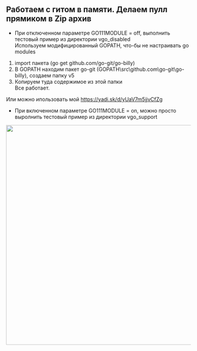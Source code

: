 ## Работаем с гитом в памяти. Делаем пулл прямиком в Zip архив
- При отключенном параметре GO111MODULE = off, выполнить тестовый пример из директории vgo_disabled  
Используем модифицированный GOPATH, что-бы не настраивать go modules

1) import пакета (go get github.com/go-git/go-billy)
2) В GOPATH находим пакет go-git (GOPATH\src\github.com\go-git\go-billy), создаем папку v5
3) Копируем туда содержимое из этой папки  
Все работает.  

Или можно ипользовать мой https://yadi.sk/d/yUaV7m5jjvCfZg  


- При включенном параметре GO111MODULE = on, можно просто выролнить тестовый пример из директории vgo_support  

<img src="modGopath.gif" width="600" />  

